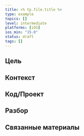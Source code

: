 ```yaml
---
title: <% tp.file.title %>
type: example
topics: []
level: intermediate
platforms: [iOS]
ios_min: "15.0"
status: draft
tags: []
---
```


## Цель
## Контекст
## Код/Проект
## Разбор
## Связанные материалы
